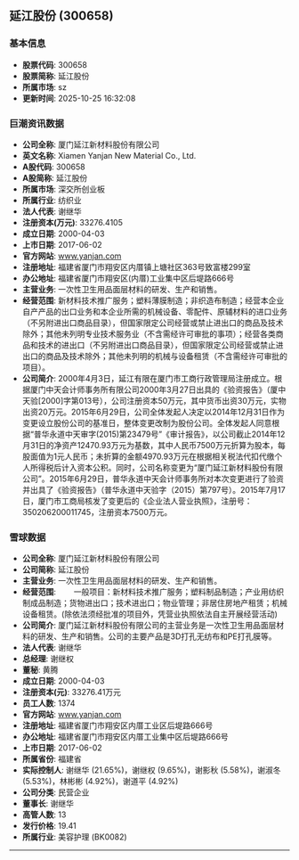 ## 延江股份 (300658)

### 基本信息

- **股票代码**: 300658
- **股票简称**: 延江股份
- **所属市场**: sz
- **更新时间**: 2025-10-25 16:32:08

### 巨潮资讯数据

- **公司全称**: 厦门延江新材料股份有限公司
- **英文名称**: Xiamen Yanjan New Material Co., Ltd.
- **A股代码**: 300658
- **A股简称**: 延江股份
- **所属市场**: 深交所创业板
- **所属行业**: 纺织业
- **法人代表**: 谢继华
- **注册资本(万元)**: 33276.4105
- **成立日期**: 2000-04-03
- **上市日期**: 2017-06-02
- **官方网站**: www.yanjan.com
- **注册地址**: 福建省厦门市翔安区内厝镇上塘社区363号致富楼299室
- **办公地址**: 福建省厦门市翔安区(内厝)工业集中区后堤路666号
- **主营业务**: 一次性卫生用品面层材料的研发、生产和销售。
- **经营范围**: 新材料技术推广服务；塑料薄膜制造；非织造布制造；经营本企业自产产品的出口业务和本企业所需的机械设备、零配件、原辅材料的进口业务（不另附进出口商品目录），但国家限定公司经营或禁止进出口的商品及技术除外；其他未列明专业技术服务业（不含需经许可审批的事项）；经营各类商品和技术的进出口（不另附进出口商品目录），但国家限定公司经营或禁止进出口的商品及技术除外；其他未列明的机械与设备租赁（不含需经许可审批的项目）。
- **公司简介**: 2000年4月3日，延江有限在厦门市工商行政管理局注册成立。根据厦门中天会计师事务所有限公司2000年3月27日出具的《验资报告》（厦中天验[2000]字第013号），公司注册资本50万元，其中货币出资30万元，实物出资20万元。2015年6月29日，公司全体发起人决定以2014年12月31日作为变更设立股份公司的基准日，整体变更改制为股份公司。全体发起人同意根据“普华永道中天审字(2015)第23479号”《审计报告》，以公司截止2014年12月31日的净资产12470.93万元为基数，其中人民币7500万元折算为股本，每股面值为1元人民币；未折算的金额4970.93万元在根据相关税法代扣代缴个人所得税后计入资本公积。同时，公司名称变更为“厦门延江新材料股份有限公司”。2015年6月29日，普华永道中天会计师事务所对本次变更进行了验资并出具了《验资报告》（普华永道中天验字（2015）第797号）。2015年7月17日，厦门市工商局核发了变更后的《企业法人营业执照》，注册号：350206200011745，注册资本7500万元。

### 雪球数据

- **公司全称**: 厦门延江新材料股份有限公司
- **公司简称**: 延江股份
- **主营业务**: 一次性卫生用品面层材料的研发、生产和销售。
- **经营范围**: 　　一般项目：新材料技术推广服务；塑料制品制造；产业用纺织制成品制造；货物进出口；技术进出口；物业管理；非居住房地产租赁；机械设备租赁。(除依法须经批准的项目外，凭营业执照依法自主开展经营活动)
- **公司简介**: 厦门延江新材料股份有限公司的主营业务是一次性卫生用品面层材料的研发、生产和销售。公司的主要产品是3D打孔无纺布和PE打孔膜等。
- **法人代表**: 谢继华
- **总经理**: 谢继权
- **董秘**: 黄腾
- **成立日期**: 2000-04-03
- **注册资本(元)**: 33276.41万元
- **员工人数**: 1374
- **官方网站**: www.yanjan.com
- **注册地址**: 福建省厦门市翔安区内厝工业区后堤路666号
- **办公地址**: 福建省厦门市翔安区内厝工业集中区后堤路666号
- **上市日期**: 2017-06-02
- **所属省份**: 福建省
- **实际控制人**: 谢继华 (21.65%)，谢继权 (9.65%)，谢影秋 (5.58%)，谢淑冬 (5.53%)，林彬彬 (4.92%)，谢道平 (4.92%)
- **公司分类**: 民营企业
- **董事长**: 谢继华
- **高管人数**: 13
- **发行价格**: 19.41
- **所属行业**: 美容护理 (BK0082)

---